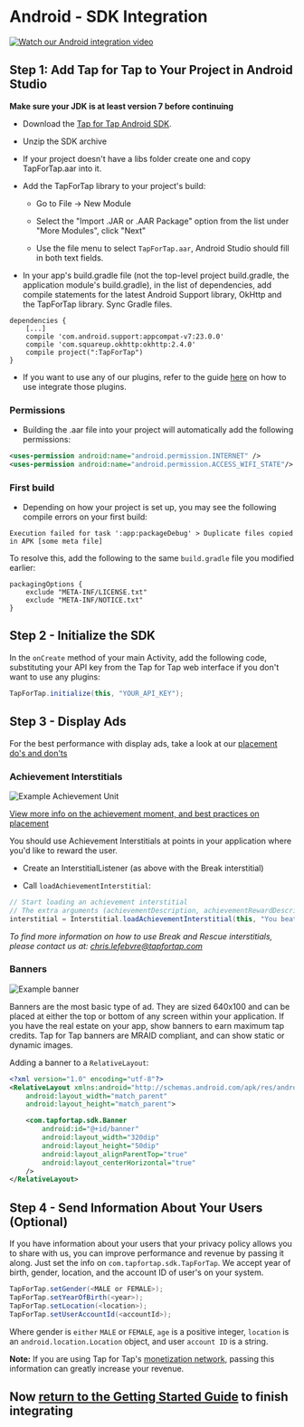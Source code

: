 # Android - SDK Integration

[![Watch our Android integration video](/images/doc/android-integration-video.jpg)](https://www.youtube.com/watch?v=jBfO1_pUKb8)

##  Step 1: Add Tap for Tap to Your Project in Android Studio

**Make sure your JDK is at least version 7 before continuing**

- Download the [Tap for Tap Android SDK](https://github.com/tapfortap/Android/archive/master.zip).

- Unzip the SDK archive

- If your project doesn't have a libs folder create one and copy TapForTap.aar into it.

- Add the TapForTap library to your project's build:
    - Go to File -> New Module

    - Select the "Import .JAR or .AAR Package" option from the list under "More Modules", click "Next"

    - Use the file menu to select `TapForTap.aar`, Android Studio should fill in both text fields.

- In your app's build.gradle file (not the top-level project build.gradle, the application module's build.gradle), in the list of dependencies, add compile statements for the latest Android Support library, OkHttp and the TapForTap library. Sync Gradle files.

```
dependencies {
    [...]
    compile 'com.android.support:appcompat-v7:23.0.0'
    compile 'com.squareup.okhttp:okhttp:2.4.0'
    compile project(":TapForTap")
}
```

- If you want to use any of our plugins, refer to the guide [here](https://tapfortap.com/doc/android/plugins) on how to use integrate those plugins.

### Permissions

- Building the .aar file into your project will automatically add the following permissions:

```xml
<uses-permission android:name="android.permission.INTERNET" />
<uses-permission android:name="android.permission.ACCESS_WIFI_STATE"/> <!-- Required for identifying purposes  -->
```

### First build

- Depending on how your project is set up, you may see the following compile errors on your first build:

`Execution failed for task ':app:packageDebug' > Duplicate files copied in APK [some meta file]`

To resolve this, add the following to the same `build.gradle` file you modified earlier:

```
packagingOptions {
    exclude "META-INF/LICENSE.txt"
    exclude "META-INF/NOTICE.txt"
}
```

## Step 2 - Initialize the SDK

In the `onCreate` method of your main Activity, add the following code, substituting your API key from the Tap for Tap web interface if you don't want to use any plugins:

```java
TapForTap.initialize(this, "YOUR_API_KEY");
```

## Step 3 - Display Ads

For the best performance with display ads, take a look at our [placement do's and don'ts](/doc/make-money/dos-donts)

### Achievement Interstitials

![Example Achievement Unit](/images/doc/user-flow-achievement.jpg)

[View more info on the achievement moment, and best practices on placement](/doc/make-money/achievement-moment)

You should use Achievement Interstitials at points in your application where you'd like to reward the user.

- Create an InterstitialListener (as above with the Break interstitial)

- Call `loadAchievementInterstitial`:

```java
// Start loading an achievement interstitial
// The extra arguments (achievementDescription, achievementRewardDescription, achievementRewardIconUrl) can be used for customizing the copy in the ads shown
interstitial = Interstitial.loadAchievementInterstitial(this, "You beat the level!", "a free gift!", "http://yourdomain.com/app_logo.png", interstitialListener);
```

*To find more information on how to use Break and Rescue interstitials, please contact us at: <chris.lefebvre@tapfortap.com>*

### Banners

![Example banner](/images/doc/banner.png)

Banners are the most basic type of ad. They are sized 640x100 and can be placed at either the top or bottom of any screen within your application. If you have the real estate on your app, show banners to earn maximum tap credits. Tap for Tap banners are MRAID compliant, and can show static or dynamic images.

Adding a banner to a `RelativeLayout`:

```xml
<?xml version="1.0" encoding="utf-8"?>
<RelativeLayout xmlns:android="http://schemas.android.com/apk/res/android"
    android:layout_width="match_parent"
    android:layout_height="match_parent">

    <com.tapfortap.sdk.Banner
        android:id="@+id/banner"
        android:layout_width="320dip"
        android:layout_height="50dip"
        android:layout_alignParentTop="true"
        android:layout_centerHorizontal="true"
    />
</RelativeLayout>
```


## Step 4 - Send Information About Your Users (Optional)
If you have information about your users that your privacy policy allows you to share with us,
you can improve performance and revenue by passing it along. Just set the info on `com.tapfortap.sdk.TapForTap`.
We accept year of birth, gender, location, and the account ID of user's on your system.

```java
TapForTap.setGender(<MALE or FEMALE>);
TapForTap.setYearOfBirth(<year>);
TapForTap.setLocation(<location>);
TapForTap.setUserAccountId(<accountId>);
```
Where gender is `either` `MALE` or `FEMALE`, `age` is a positive integer, `location` is an `android.location.Location` object, and user `account ID` is a string.

**Note:** If you are using Tap for Tap's [monetization network](/doc/make-money/monetization-network), passing this information can greatly increase your revenue.

## Now [return to the Getting Started Guide](/doc/getting-started) to finish integrating
